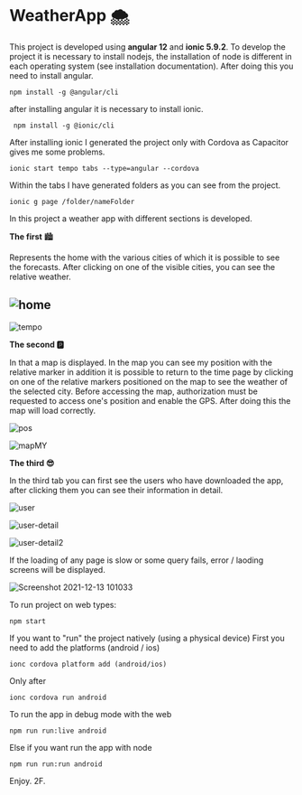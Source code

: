 # WeatherApp :cloud_with_snow:
This project is developed using **angular 12** and **ionic 5.9.2**.
To develop the project it is necessary to install nodejs, the installation of node is different in each operating system (see installation documentation).
After doing this you need to install angular.


`npm install -g @angular/cli`

after installing angular it is necessary to install ionic.

` npm install -g @ionic/cli`

After installing ionic I generated the project only with Cordova as Capacitor gives me some problems.

`ionic start tempo tabs --type=angular --cordova`


Within the tabs I have generated folders as you can see from the project.

`ionic g page /folder/nameFolder`

In this project a weather app with different sections is developed. 

**The first**   :cityscape:

Represents the home with the various cities of which it is possible to see the forecasts. 
After clicking on one of the visible cities, you can see the relative weather.

![home](https://user-images.githubusercontent.com/44865237/149035200-c3b612c8-bf77-4118-9a10-b90aea29d02a.png)
-


![tempo](https://user-images.githubusercontent.com/44865237/149035956-c20fb2fa-7223-4373-a436-e393433222fc.png)

**The second 	:parking:** 

In that a map is displayed. In the map you can see my position with the relative marker in addition it is possible to return to the time page by clicking on one of the relative markers positioned on the map to see the weather of the selected city. Before accessing the map, authorization must be requested to access one's position and enable the GPS. After doing this the map will load correctly.

![pos](https://user-images.githubusercontent.com/44865237/149038585-8de0b017-005d-47fc-8859-5a2b51472d6d.png)


![mapMY](https://user-images.githubusercontent.com/44865237/149036082-5fdf126d-863a-4aaf-a550-25c0167c95d5.png)


**The third :sunglasses:**

In the third tab you can first see the users who have downloaded the app, after clicking them you can see their information in detail.

![user](https://user-images.githubusercontent.com/44865237/149036502-b573cdd6-4922-4eaf-b065-747374f928dc.png)

![user-detail](https://user-images.githubusercontent.com/44865237/149036570-f8c16f7c-387a-42b3-99b5-a4b903c4be72.png)

![user-detail2](https://user-images.githubusercontent.com/44865237/149036643-85a4625d-11b0-4b17-a37b-3745b4c23582.png)

If the loading of any page is slow or some query fails, error / laoding screens will be displayed.

![Screenshot 2021-12-13 101033](https://user-images.githubusercontent.com/44865237/149038354-95c09ad8-2afe-476e-bd6b-e35a1e2bf9a4.jpg)

To run project on web types:

`npm start` 

If you want to "run" the project natively (using a physical device)
First you need to add the platforms (android / ios)

`ionc cordova platform add (android/ios)` 

Only after

`ionc cordova run android` 

To run the app in debug mode with the web

`npm run run:live android`

Else if you want run the app with node

`npm run run:run android`


Enjoy. 2F.


